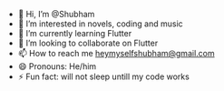 - 👋 Hi, I’m @Shubham
- 👀 I’m interested in novels, coding and music
- 🌱 I’m currently learning Flutter
- 💞️ I’m looking to collaborate on Flutter
- 📫 How to reach me heymyselfshubham@gmail.com
- 😄 Pronouns: He/him
- ⚡ Fun fact: will not sleep untill my code works

<!---
thshubham/thshubham is a ✨ special ✨ repository because its `README.md` (this file) appears on your GitHub profile.
You can click the Preview link to take a look at your changes.
--->

